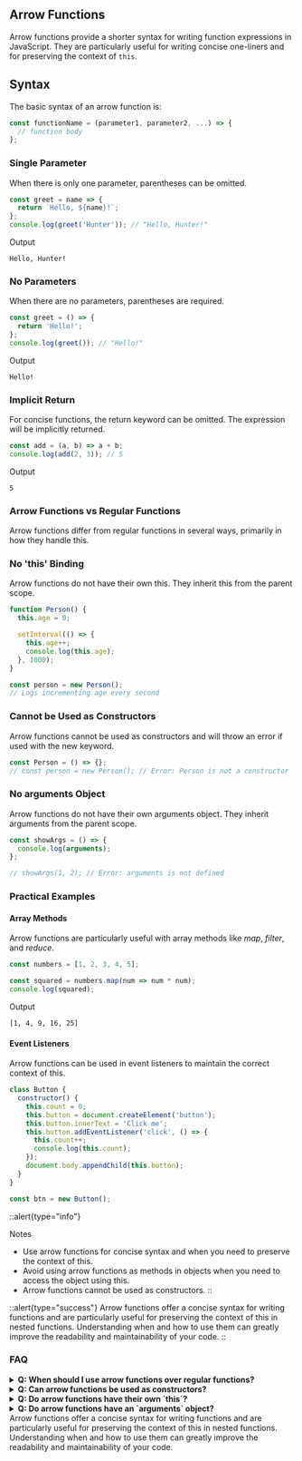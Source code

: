 ## Arrow Functions

Arrow functions provide a shorter syntax for writing function expressions in JavaScript. They are particularly useful for writing concise one-liners and for preserving the context of `this`.

## Syntax

The basic syntax of an arrow function is:

```js filename="arrow-function-basic.js" copy
const functionName = (parameter1, parameter2, ...) => {
  // function body
};
```

### Single Parameter
When there is only one parameter, parentheses can be omitted.

```js filename="arrow-function-basic.js" copy
const greet = name => {
  return `Hello, ${name}!`;
};
console.log(greet('Hunter')); // "Hello, Hunter!"
```

Output
```output
Hello, Hunter!
```

### No Parameters
When there are no parameters, parentheses are required.
```js filename="arrow-function-basic.js" copy
const greet = () => {
  return 'Hello!';
};
console.log(greet()); // "Hello!"
```
Output
```output
Hello!
```

### Implicit Return
For concise functions, the return keyword can be omitted. The expression will be implicitly returned.

```js filename="arrow-function-basic.js" copy
const add = (a, b) => a + b;
console.log(add(2, 3)); // 5
```
Output
```output
5
```

### Arrow Functions vs Regular Functions
Arrow functions differ from regular functions in several ways, primarily in how they handle this.

### No 'this' Binding
Arrow functions do not have their own this. They inherit this from the parent scope.

```js filename="arrow-function-basic.js" copy
function Person() {
  this.age = 0;

  setInterval(() => {
    this.age++;
    console.log(this.age);
  }, 1000);
}

const person = new Person();
// Logs incrementing age every second
```

### Cannot be Used as Constructors
Arrow functions cannot be used as constructors and will throw an error if used with the new keyword.
```js filename="arrow-function-basic.js" copy
const Person = () => {};
// const person = new Person(); // Error: Person is not a constructor
```

### No arguments Object
Arrow functions do not have their own arguments object. They inherit arguments from the parent scope.

```js filename="arrow-function-basic.js" copy
const showArgs = () => {
  console.log(arguments);
};

// showArgs(1, 2); // Error: arguments is not defined
```

### Practical Examples
#### Array Methods
Arrow functions are particularly useful with array methods like *map*, *filter*, and *reduce*.
```js filename="arrow-function-basic.js" {3} copy
const numbers = [1, 2, 3, 4, 5];

const squared = numbers.map(num => num * num);
console.log(squared); 
```

Output
```output
[1, 4, 9, 16, 25]
```

#### Event Listeners
Arrow functions can be used in event listeners to maintain the correct context of this.

```js filename="arrow-function-basic.js" {6} copy 
class Button {
  constructor() {
    this.count = 0;
    this.button = document.createElement('button');
    this.button.innerText = 'Click me';
    this.button.addEventListener('click', () => {
      this.count++;
      console.log(this.count);
    });
    document.body.appendChild(this.button);
  }
}

const btn = new Button();
```


::alert{type="info"}

Notes
- Use arrow functions for concise syntax and when you need to preserve the context of this.
- Avoid using arrow functions as methods in objects when you need to access the object using this.
- Arrow functions cannot be used as constructors.
::

::alert{type="success"}
Arrow functions offer a concise syntax for writing functions and are particularly useful for preserving the context of this in nested functions. Understanding when and how to use them can greatly improve the readability and maintainability of your code.
::


### FAQ
<details>
  <summary><strong>Q: When should I use arrow functions over regular functions?</strong></summary>
  <p><strong>A:</strong> Use arrow functions for shorter syntax, especially in callbacks or when you need to preserve the context of `this` from the enclosing scope. Use regular functions when you need the `this` context of the function itself or when defining methods in objects.</p>
</details>
<details>
  <summary><strong>Q: Can arrow functions be used as constructors?</strong></summary>
  <p><strong>A:</strong> No, arrow functions cannot be used as constructors. They will throw an error if used with the `new` keyword.</p>
</details>
<details>
  <summary><strong>Q: Do arrow functions have their own `this`?</strong></summary>
  <p><strong>A:</strong> No, arrow functions do not have their own `this`. They inherit `this` from the parent scope, making them useful in scenarios where you want to preserve the context of `this`.</p>
</details>
<details>
  <summary><strong>Q: Do arrow functions have an `arguments` object?</strong></summary>
  <p><strong>A:</strong> No, arrow functions do not have their own `arguments` object. They inherit `arguments` from the parent scope. If you need to use `arguments`, consider using a regular function or the rest parameter syntax.</p>
</details>
Arrow functions offer a concise syntax for writing functions and are particularly useful for preserving the context of this in nested functions. Understanding when and how to use them can greatly improve the readability and maintainability of your code.
